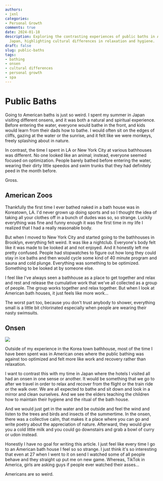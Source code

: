 ```yaml
---
authors:
- jxnl
categories:
- Personal Growth
comments: true
date: 2024-01-18
description: Exploring the contrasting experiences of public baths in America vs.
  Japan, highlighting cultural differences in relaxation and hygiene.
draft: false
slug: public-baths
tags:
- bathing
- onsen
- cultural differences
- personal growth
- spa
---
```


# Public Baths

Going to American baths is just so weird. I spent my summer in Japan visiting different onsens, and it was both a natural and spiritual experience. Before entering the water, everyone would bathe in the front, and kids would learn from their dads how to bathe. I would often sit on the edges of cliffs, gazing at the water or the sunrise, and it felt like we were monkeys, freely splashing about in nature.

In contrast, the time I spent in LA or New York City at various bathhouses was different. No one looked like an animal; instead, everyone seemed focused on optimization. People barely bathed before entering the water, wearing their dirty little speedos and swim trunks that they had definitely peed in the month before.

Gross.

<!-- more -->

## American Zoos

Thankfully the first time I ever bathed naked in a bath house was in Koreatown, LA. I'd never grown up doing sports and so I thought the idea of taking all your clothes off in a bunch of dudes was so, so strange. Luckily everything was fine and funny enough it was the first time in my life I realized that I had a really reasonable body.

But when I moved to New York City and started going to the bathhouses in Brooklyn, everything felt weird. It was like a nightclub. Everyone's body felt like it was made to be looked at and not enjoyed. And it honestly left me pretty confused. People had stopwatches to figure out how long they could stay in ice baths and then would cycle some kind of 40 minute program and sauna and cold plunge. Everything was something to be optimized. Something to be looked at by someone else.

I feel like I've always seen a bathhouse as a place to get together and relax and rest and release the cumulative work that we've all collected as a group of people. The group works together and relax together. But when I look at American bath houses, it just feels like more work...

The worst part too, because you don't trust anybody to shower, everything small is a little bit chlorinated especially when people are wearing their nasty swimsuits.

## Onsen

![](https://pbs.twimg.com/media/EwtcmlyXIAABwVo?format=jpg&name=large)

Outside of my experience in the Korea town bathhouse, most of the time I have been spent was in American ones where the public bathing was against too optimized and felt more like work and recovery rather than relaxation.

I want to contrast this with my time in Japan where the hotels I visited all had an onsen in one sense or another. It would be something that we go to after we travel in order to relax and recover from the flight or the train ride or the walk over. We are all expected to bathe and sit down and look in a mirror and clean ourselves. And we see the elders teaching the children how to maintain their hygiene and the ritual of the bath house.

And we would just get in the water and be outside and feel the wind and listen to the trees and birds and insects of the summertime. In the onsen, there was a collective calm, that makes it a place where you can go and write poetry about the appreciation of nature. Afterward, they would give you a cold little milk and you could go downstairs and grab a bowl of curry or udon instead.

Honestly I have no goal for writing this article. I just feel like every time I go to an American bath house I feel so so strange.
I just think it's so interesting that even at 27 when I went to it on send I watched some of all people behave and they straight up put me on new game. Whereas, TikTok in America, girls are asking guys if people ever watched their asses...

Americans are so weird.